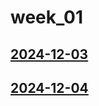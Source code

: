 # week_01 <!-- markmap: foldAll -->
## [2024-12-03](2024-12-03/2024-12-03.html)
## [2024-12-04](2024-12-04/2024-12-04.html)

